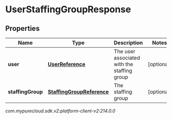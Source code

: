 # UserStaffingGroupResponse


## Properties

| Name | Type | Description | Notes |
| ------------ | ------------- | ------------- | ------------- |
| **user** | [**UserReference**](UserReference) | The user associated with the staffing group |  [optional] |
| **staffingGroup** | [**StaffingGroupReference**](StaffingGroupReference) | The staffing group |  [optional] |




_com.mypurecloud.sdk.v2:platform-client-v2:214.0.0_
